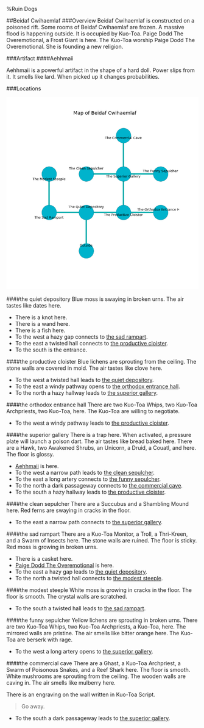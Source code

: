 %Ruin Dogs

##Beidaf Cwihaemlaf
###Overview
Beidaf Cwihaemlaf is constructed on a poisoned rift. Some rooms of Beidaf Cwihaemlaf are frozen. A massive flood is happening outside. It is occupied by Kuo-Toa. <a name="Paige-Dodd-The-Overemotional"></a>Paige Dodd The Overemotional, a Frost Giant is here. The Kuo-Toa worship Paige Dodd The Overemotional. She  is founding a new religion. 



###Artifact
####<a name="Aehhmaii"></a>Aehhmaii


Aehhmaii is a powerful artifact in the shape of a hard doll. Power slips from it. It smells like lard. When picked up it changes probabilities. 





###Locations


![](../v2/images/Beidaf-Cwihaemlaf.png)

####<a name="the-quiet-depository"></a>the quiet depository
Blue moss is swaying in broken urns. The air tastes like dates here. 



* There is a knot here.
* There is a wand here.
* There is a fish here.
* To the west a hazy gap connects to [the sad rampart](#the-sad-rampart).
* To the east a twisted hall connects to [the productive cloister](#the-productive-cloister).
* To the south is the entrance.


####<a name="the-productive-cloister"></a>the productive cloister
Blue lichens are sprouting from the ceiling. The stone walls are covered in mold. The air tastes like clove here. 



* To the west a twisted hall leads to [the quiet depository](#the-quiet-depository).
* To the east a windy pathway opens to [the orthodox entrance hall](#the-orthodox-entrance-hall).
* To the north a hazy hallway leads to [the superior gallery](#the-superior-gallery).


####<a name="the-orthodox-entrance-hall"></a>the orthodox entrance hall
There are two Kuo-Toa Whips, two Kuo-Toa Archpriests, two Kuo-Toa,  here. The Kuo-Toa are willing to negotiate. 



* To the west a windy pathway leads to [the productive cloister](#the-productive-cloister).


####<a name="the-superior-gallery"></a>the superior gallery
There is a trap here. When activated, a pressure plate will launch a poison dart. The air tastes like bread baked here. There are a Hawk, two Awakened Shrubs, an Unicorn, a Druid, a Couatl, and  here. The floor is glossy. 



* [Aehhmaii](#Aehhmaii) is here.
* To the west a narrow path leads to [the clean sepulcher](#the-clean-sepulcher).
* To the east a long artery connects to [the funny sepulcher](#the-funny-sepulcher).
* To the north a dark passageway connects to [the commercial cave](#the-commercial-cave).
* To the south a hazy hallway leads to [the productive cloister](#the-productive-cloister).


####<a name="the-clean-sepulcher"></a>the clean sepulcher
There are a Succubus and a Shambling Mound here. Red ferns are swaying in cracks in the floor. 



* To the east a narrow path connects to [the superior gallery](#the-superior-gallery).


####<a name="the-sad-rampart"></a>the sad rampart
There are a Kuo-Toa Monitor, a Troll, a Thri-Kreen, and a Swarm of Insects here. The stone walls are ruined. The floor is sticky. Red moss is growing in broken urns. 



* There is a casket here.
* [Paige Dodd The Overemotional](#Paige-Dodd-The-Overemotional) is here.
* To the east a hazy gap leads to [the quiet depository](#the-quiet-depository).
* To the north a twisted hall connects to [the modest steeple](#the-modest-steeple).


####<a name="the-modest-steeple"></a>the modest steeple
White moss is growing in cracks in the floor. The floor is smooth. The crystal walls are scratched. 



* To the south a twisted hall leads to [the sad rampart](#the-sad-rampart).


####<a name="the-funny-sepulcher"></a>the funny sepulcher
Yellow lichens are sprouting in broken urns. There are two Kuo-Toa Whips, two Kuo-Toa Archpriests, a Kuo-Toa,  here. The mirrored walls are pristine. The air smells like bitter orange here. The Kuo-Toa are berserk with rage. 



* To the west a long artery opens to [the superior gallery](#the-superior-gallery).


####<a name="the-commercial-cave"></a>the commercial cave
There are a Ghast, a Kuo-Toa Archpriest, a Swarm of Poisonous Snakes, and a Reef Shark here. The floor is smooth. White mushrooms are sprouting from the ceiling. The wooden walls are caving in. The air smells like mulberry here. 

There is an engraving on the wall written in Kuo-Toa Script. 

> Go away.
>


* To the south a dark passageway leads to [the superior gallery](#the-superior-gallery).


